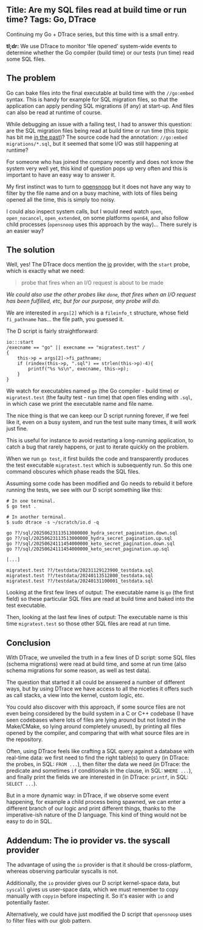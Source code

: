 Title: Are my SQL files read at build time or run time?
Tags: Go, DTrace
---

Continuing my Go + DTrace series, but this time with is a small entry.

**tl;dr:** We use DTrace to monitor 'file opened' system-wide events to determine whether the Go compiler (build time) or our tests (run time) read some SQL files.

## The problem

Go can bake files into the final executable at build time with the `//go:embed` syntax. This is handy for example for SQL migration files, so that the application can apply pending SQL migrations (if any) at start-up.
 And files can also be read at runtime of course.

While debugging an issue with a failing test, I had to answer this question: are the SQL migration files being read at build time or run time (this topic has bit me [in the past](/blog/an_optimization_and_debugging_story_go_dtrace.html#establishing-a-baseline))? The source code had the annotation: `//go:embed migrations/*.sql`, but it seemed that some I/O was still happening at runtime? 

For someone who has joined the company recently and does not know the system very well yet, this kind of question pops up very often and this is important to have an easy way to answer it.

My first instinct was to turn to [opensnoop](https://ss64.com/mac/opensnoop.html) but it does not have any way to filter by the file name and on a busy machine, with lots of files being opened all the time, this is simply too noisy.

I could also inspect system calls, but I would need watch `open`, `open_nocancel`, `open_extended`, on some platforms `open64`, and also follow child processes (`opensnoop` uses this approach by the way)... There surely is an easier way? 

## The solution

Well, yes! The DTrace docs mention the [io](https://illumos.org/books/dtrace/chp-io.html#chp-io) provider, with the `start` probe, which is exactly what we need:

> probe that fires when an I/O request is about to be made

*We could also use the other probes like `done`, that fires when an I/O request has been fulfilled, etc, but for our purpose, any probe will do.*

We are interested in `args[2]` which is a `fileinfo_t` structure, whose field `fi_pathname` has... the file path, you guessed it.

The D script is fairly straightforward:

```dtrace
io:::start 
/execname == "go" || execname == "migratest.test" /
{
    this->p = args[2]->fi_pathname;
    if (rindex(this->p, ".sql") == strlen(this->p)-4){
        printf("%s %s\n", execname, this->p);
    }
}
```

We watch for executables named `go` (the Go compiler - build time) or `migratest.test` (the faulty test - run time) that open files ending with `.sql`, in which case we print the executable name and file name.

The nice thing is that we can keep our D script running forever, if we feel like it, even on a busy system, and run the test suite many times, it will work just fine.

This is useful for instance to avoid restarting a long-running application, to catch a bug that rarely happens, or just to iterate quickly on the problem.

When we run `go test`, it first builds the code and transparently produces the test executable `migratest.test` which is subsequently run. So this one command obscures which phase reads the SQL files.

Assuming some code has been modified and Go needs to rebuild it before running the tests, we see with our D script something like this:

```shell
# In one terminal.
$ go test .

# In another terminal.
$ sudo dtrace -s ~/scratch/io.d -q

go ??/sql/20250623113513000000_hydra_secret_pagination.down.sql
go ??/sql/20250623113513000000_hydra_secret_pagination.up.sql
go ??/sql/20250624111454000000_keto_secret_pagination.down.sql
go ??/sql/20250624111454000000_keto_secret_pagination.up.sql

[...]

migratest.test ??/testdata/20231129123900_testdata.sql
migratest.test ??/testdata/20240113512800_testdata.sql
migratest.test ??/testdata/20240131100001_testdata.sql
```

Looking at the first few lines of output: The executable name is `go` (the first field) so these particular SQL files are read at build time and baked into the test executable.

Then, looking at the last few lines of output: The executable name is this time `migratest.test` so those other SQL files are read at run time.

## Conclusion

With DTrace, we unveiled the truth in a few lines of D script: some SQL files (schema migrations) were read at build time, and some at run time (also schema migrations for some reason, as well as test data).

The question that started it all could be answered a number of different ways, but by using DTrace we have access to all the niceties it offers such as call stacks, a view into the kernel, custom logic, etc. 

You could also discover with this approach, if some source files are not even being considered by the build system in a C or C++ codebase (I have seen codebases where lots of files are lying around but not listed in the Make/CMake, so lying around completely unused), by printing all files opened by the compiler, and comparing that with what source files are in the repository.

Often, using DTrace feels like crafting a SQL query against a database with real-time data: we first need to find the right table(s) to query (in DTrace: the probes, in SQL: `FROM ...`), then filter the data we need (in DTrace: the predicate and sometimes `if` conditionals in the clause, in SQL: `WHERE ...`), and finally print the fields we are interested in (in DTrace: `printf`, in SQL: `SELECT ...`).

But in a more dynamic way: in DTrace, if we observe some event happening, for example a child process being spawned, we can enter a different branch of our logic and print different things, thanks to the imperative-ish nature of the D language. This kind of thing would not be easy to do in SQL.



## Addendum: The io provider vs. the syscall provider

The advantage of using the `io` provider is that it should be cross-platform, whereas observing particular syscalls is not. 

Additionally, the `io` provider gives our D script kernel-space data, but `syscall` gives us user-space data, which we must remember to copy manually with `copyin` before inspecting it. So it's easier with `io` and potentially faster.

Alternatively, we could have just modified the D script that `opensnoop` uses to filter files with our glob pattern.
